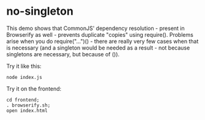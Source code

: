 # no-singleton

This demo shows that CommonJS' dependency resolution - present in Browserify as well - prevents duplicate "copies" using require(). Problems arise when you do require("...")() - there are really very few cases when that is necessary (and a singleton would be needed as a result - not because singletons are necessary, but because of ()).

Try it like this:

  	node index.js

Try it on the frontend:

  	cd frontend;
  	. browserify.sh;
  	open index.html
